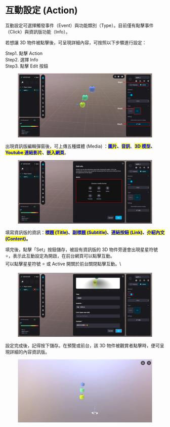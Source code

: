 # 互動設定 (Action)

互動設定可選擇觸發事件（Event）與功能類別（Type）。目前僅有點擊事件（Click）與資訊版功能（Info）。

若想讓 3D 物件被點擊後，可呈現詳細內容，可按照以下步驟進行設定：

Step1. 點擊 Action\
Step2. 選擇 Info\
Step3. 點擊 Edit 按鈕

<figure><img src="../../.gitbook/assets/Frame 131.png" alt=""><figcaption></figcaption></figure>



出現資訊版編輯彈窗後，可上傳五種媒體 (Media) ：<mark style="color:blue;">**圖片**</mark>**、**<mark style="color:blue;">**音訊**</mark>、<mark style="color:blue;">**3D 模型**</mark>**、**<mark style="color:blue;">**Youtube 連結影片**</mark>**、**<mark style="color:blue;">**嵌入網頁**</mark>。

<figure><img src="../../.gitbook/assets/Frame 132.png" alt=""><figcaption></figcaption></figure>



填寫資訊版的資訊：<mark style="color:blue;">**標題 (Title)**</mark>**、**<mark style="color:blue;">**副標題 (Subtitle)**</mark>**、**<mark style="color:blue;">**連結按鈕 (Link)**</mark>**、**<mark style="color:blue;">**介紹內文 (Content)**</mark>**。**

填完後，點擊「Set」按鈕儲存，被設有資訊版的 3D 物件旁邊會出現星星符號 ⭐️，表示此互動設定為開啟，在前台網頁可以點擊互動。\
可以點擊星星符號 ⭐️ 或 Active 開關於前台關閉點擊互動。\


<figure><img src="../../.gitbook/assets/Frame 133.png" alt=""><figcaption></figcaption></figure>

設定完成後，記得按下儲存。在預覽或前台，該 3D 物件被觀賞者點擊時，便可呈現詳細的內容資訊版。

<figure><img src="../../.gitbook/assets/資訊版設定 (1).gif" alt=""><figcaption></figcaption></figure>
